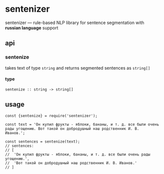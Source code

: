 # sentenizer
sentenizer — rule-based NLP library for sentence segmentation with **russian language** support

## api

### sentenize
takes text of type `string` and returns segmented sentences as `string[]`

#### type
```
sentenize :: string -> string[]
```

## usage
```
const {sentenize} = require('sentenizer');

const text = 'Он купил фрукты - яблоки, бананы, и т. д. все были очень рады угощению. Вот такой он добродушный наш родственник И. В. Иванов.';

const sentences = sentenize(text);
// sentences:
// [
//  'Он купил фрукты - яблоки, бананы, и т. д. все были очень рады угощению.',
//  'Вот такой он добродушный наш родственник И. В. Иванов.'
// ]
```
